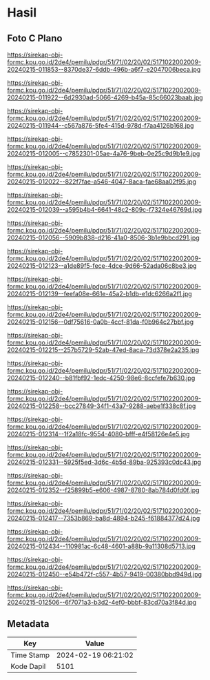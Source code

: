 # Hasil

## Foto C Plano

https://sirekap-obj-formc.kpu.go.id/2de4/pemilu/pdpr/51/71/02/20/02/5171022002009-20240215-011853--8370de37-6ddb-496b-a6f7-e2047006beca.jpg

https://sirekap-obj-formc.kpu.go.id/2de4/pemilu/pdpr/51/71/02/20/02/5171022002009-20240215-011922--6d2930ad-5066-4269-b45a-85c66023baab.jpg

https://sirekap-obj-formc.kpu.go.id/2de4/pemilu/pdpr/51/71/02/20/02/5171022002009-20240215-011944--c567a876-5fe4-415d-978d-f7aa4126b168.jpg

https://sirekap-obj-formc.kpu.go.id/2de4/pemilu/pdpr/51/71/02/20/02/5171022002009-20240215-012005--c7852301-05ae-4a76-9beb-0e25c9d9b1e9.jpg

https://sirekap-obj-formc.kpu.go.id/2de4/pemilu/pdpr/51/71/02/20/02/5171022002009-20240215-012022--822f7fae-a546-4047-8aca-fae68aa02f95.jpg

https://sirekap-obj-formc.kpu.go.id/2de4/pemilu/pdpr/51/71/02/20/02/5171022002009-20240215-012039--a595b4b4-6641-48c2-809c-f7324e46769d.jpg

https://sirekap-obj-formc.kpu.go.id/2de4/pemilu/pdpr/51/71/02/20/02/5171022002009-20240215-012056--5909b838-d216-41a0-8506-3b1e9bbcd291.jpg

https://sirekap-obj-formc.kpu.go.id/2de4/pemilu/pdpr/51/71/02/20/02/5171022002009-20240215-012123--a1de89f5-fece-4dce-9d66-52ada06c8be3.jpg

https://sirekap-obj-formc.kpu.go.id/2de4/pemilu/pdpr/51/71/02/20/02/5171022002009-20240215-012139--feefa08e-661e-45a2-b1db-e1dc6266a2f1.jpg

https://sirekap-obj-formc.kpu.go.id/2de4/pemilu/pdpr/51/71/02/20/02/5171022002009-20240215-012156--0df75616-0a0b-4ccf-81da-f0b964c27bbf.jpg

https://sirekap-obj-formc.kpu.go.id/2de4/pemilu/pdpr/51/71/02/20/02/5171022002009-20240215-012215--257b5729-52ab-47ed-8aca-73d378e2a235.jpg

https://sirekap-obj-formc.kpu.go.id/2de4/pemilu/pdpr/51/71/02/20/02/5171022002009-20240215-012240--b81fbf92-1edc-4250-98e6-8ccfefe7b630.jpg

https://sirekap-obj-formc.kpu.go.id/2de4/pemilu/pdpr/51/71/02/20/02/5171022002009-20240215-012258--bcc27849-34f1-43a7-9288-aebe1f338c8f.jpg

https://sirekap-obj-formc.kpu.go.id/2de4/pemilu/pdpr/51/71/02/20/02/5171022002009-20240215-012314--1f2a18fc-9554-4080-bfff-e4f58126e4e5.jpg

https://sirekap-obj-formc.kpu.go.id/2de4/pemilu/pdpr/51/71/02/20/02/5171022002009-20240215-012331--5925f5ed-3d6c-4b5d-89ba-925393c0dc43.jpg

https://sirekap-obj-formc.kpu.go.id/2de4/pemilu/pdpr/51/71/02/20/02/5171022002009-20240215-012352--f25899b5-e606-4987-8780-8ab784d0fd0f.jpg

https://sirekap-obj-formc.kpu.go.id/2de4/pemilu/pdpr/51/71/02/20/02/5171022002009-20240215-012417--7353b869-ba8d-4894-b245-f61884377d24.jpg

https://sirekap-obj-formc.kpu.go.id/2de4/pemilu/pdpr/51/71/02/20/02/5171022002009-20240215-012434--110981ac-6c48-4601-a88b-9a11308d5713.jpg

https://sirekap-obj-formc.kpu.go.id/2de4/pemilu/pdpr/51/71/02/20/02/5171022002009-20240215-012450--e54b472f-c557-4b57-9419-00380bbd949d.jpg

https://sirekap-obj-formc.kpu.go.id/2de4/pemilu/pdpr/51/71/02/20/02/5171022002009-20240215-012506--6f7071a3-b3d2-4ef0-bbbf-83cd70a3f84d.jpg


## Metadata

| Key        | Value               |
| ---------- | ------------------- |
| Time Stamp | 2024-02-19 06:21:02 |
| Kode Dapil | 5101                |



